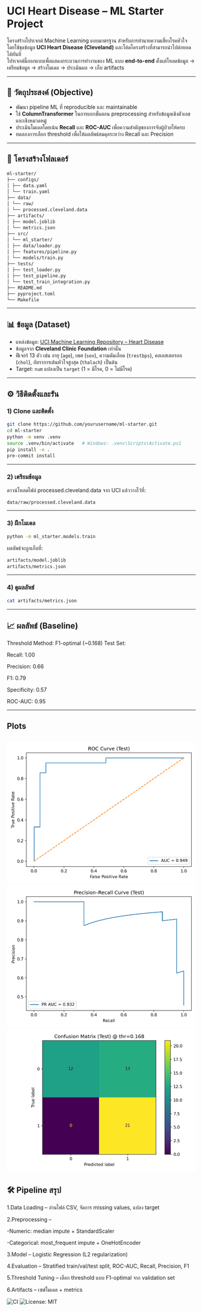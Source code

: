 # UCI Heart Disease – ML Starter Project

โครงสร้างโปรเจกต์ Machine Learning แบบมาตรฐาน สำหรับการทำนายความเสี่ยงโรคหัวใจ  
โดยใช้ชุดข้อมูล **UCI Heart Disease (Cleveland)** และโค้ดโครงสร้างที่สามารถนำไปต่อยอดได้ทันที  
โปรเจกต์นี้ออกแบบเพื่อแสดงกระบวนการทำงานของ ML แบบ **end-to-end** ตั้งแต่โหลดข้อมูล → เตรียมข้อมูล → สร้างโมเดล → ประเมินผล → เก็บ artifacts

---

## 📌 วัตถุประสงค์ (Objective)
- พัฒนา pipeline ML ที่ reproducible และ maintainable
- ใช้ **ColumnTransformer** ในการแยกขั้นตอน preprocessing สำหรับข้อมูลเชิงตัวเลขและเชิงหมวดหมู่
- ประเมินโมเดลโดยเน้น **Recall** และ **ROC-AUC** เพื่อความสำคัญของการจับผู้ป่วยให้ครบ
- ทดลองการเลือก threshold เพื่อให้ผลลัพธ์สมดุลระหว่าง Recall และ Precision

---

## 📂 โครงสร้างโฟลเดอร์
```plaintext
ml-starter/
├── configs/
│ ├── data.yaml
│ └── train.yaml
├── data/
│ └── raw/
│ └── processed.cleveland.data
├── artifacts/
│ ├── model.joblib
│ └── metrics.json
├── src/
│ └── ml_starter/
│ ├── data/loader.py
│ ├── features/pipeline.py
│ └── models/train.py
├── tests/
│ ├── test_loader.py
│ ├── test_pipeline.py
│ └── test_train_integration.py
├── README.md
├── pyproject.toml
└── Makefile
```
---

## 📊 ข้อมูล (Dataset)
- แหล่งข้อมูล: [UCI Machine Learning Repository – Heart Disease](https://archive.ics.uci.edu/dataset/45/heart+disease)
- ข้อมูลจาก **Cleveland Clinic Foundation** เท่านั้น
- ฟีเจอร์ 13 ตัว เช่น อายุ (`age`), เพศ (`sex`), ความดันเลือด (`trestbps`), คอเลสเตอรอล (`chol`), อัตราการเต้นหัวใจสูงสุด (`thalach`) เป็นต้น
- Target: `num` แปลงเป็น `target` (1 = มีโรค, 0 = ไม่มีโรค)

---

## ⚙️ วิธีติดตั้งและรัน

### 1) Clone และติดตั้ง
```bash
git clone https://github.com/yourusername/ml-starter.git
cd ml-starter
python -m venv .venv
source .venv/bin/activate   # Windows: .venv\Scripts\Activate.ps1
pip install -e .
pre-commit install
```
---

### 2) เตรียมข้อมูล
ดาวน์โหลดไฟล์ processed.cleveland.data จาก UCI แล้ววางไว้ที่:
```bash
data/raw/processed.cleveland.data
```
---
### 3) ฝึกโมเดล
```bash
python -m ml_starter.models.train
```
ผลลัพธ์จะถูกเก็บที่:
```bash
artifacts/model.joblib
artifacts/metrics.json
```
---
### 4) ดูผลลัพธ์
```bash
cat artifacts/metrics.json
```
---

## 📈 ผลลัพธ์ (Baseline)
Threshold Method: F1-optimal (~0.168)
Test Set:

Recall: 1.00

Precision: 0.66

F1: 0.79

Specificity: 0.57

ROC-AUC: 0.95

---
## Plots
![ROC](artifacts/plots/roc_curve_test.png)
![PR](artifacts/plots/pr_curve_test.png)
![CM](artifacts/plots/confusion_matrix_test.png)
---
## 🛠️ Pipeline สรุป
1.Data Loading – อ่านไฟล์ CSV, จัดการ missing values, แปลง target

2.Preprocessing –

-Numeric: median impute + StandardScaler

-Categorical: most_frequent impute + OneHotEncoder

3.Model – Logistic Regression (L2 regularization)

4.Evaluation – Stratified train/val/test split, ROC-AUC, Recall, Precision, F1

5.Threshold Tuning – เลือก threshold แบบ F1-optimal จาก validation set

6.Artifacts – เซฟโมเดล + metrics

![CI](https://github.com/manadsawi2560/ml-starter/actions/workflows/ci.yml/badge.svg)
![License: MIT](https://img.shields.io/badge/License-MIT-yellow.svg)